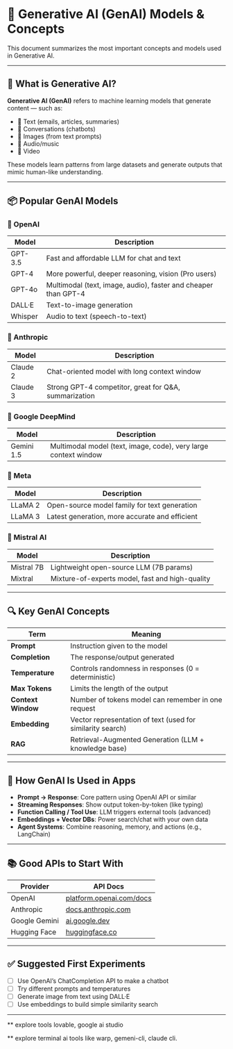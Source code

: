 # 🤖 Generative AI (GenAI) Models & Concepts

This document summarizes the most important concepts and models used in Generative AI.

---

## 🧠 What is Generative AI?

**Generative AI (GenAI)** refers to machine learning models that generate content — such as:

- 📝 Text (emails, articles, summaries)
- 💬 Conversations (chatbots)
- 🎨 Images (from text prompts)
- 🎵 Audio/music
- 🎥 Video

These models learn patterns from large datasets and generate outputs that mimic human-like understanding.

---

## 📦 Popular GenAI Models

### 🔹 OpenAI

| Model       | Description                          |
|-------------|--------------------------------------|
| GPT-3.5     | Fast and affordable LLM for chat and text |
| GPT-4       | More powerful, deeper reasoning, vision (Pro users) |
| GPT-4o      | Multimodal (text, image, audio), faster and cheaper than GPT-4 |
| DALL·E      | Text-to-image generation |
| Whisper     | Audio to text (speech-to-text) |

### 🔹 Anthropic

| Model     | Description                                  |
|-----------|----------------------------------------------|
| Claude 2  | Chat-oriented model with long context window |
| Claude 3  | Strong GPT-4 competitor, great for Q&A, summarization |

### 🔹 Google DeepMind

| Model      | Description                          |
|------------|--------------------------------------|
| Gemini 1.5 | Multimodal model (text, image, code), very large context window |

### 🔹 Meta

| Model     | Description                                      |
|-----------|--------------------------------------------------|
| LLaMA 2   | Open-source model family for text generation     |
| LLaMA 3   | Latest generation, more accurate and efficient   |

### 🔹 Mistral AI

| Model       | Description                            |
|-------------|----------------------------------------|
| Mistral 7B  | Lightweight open-source LLM (7B params) |
| Mixtral     | Mixture-of-experts model, fast and high-quality |

---

## 🔍 Key GenAI Concepts

| Term              | Meaning |
|-------------------|--------|
| **Prompt**        | Instruction given to the model |
| **Completion**    | The response/output generated |
| **Temperature**   | Controls randomness in responses (0 = deterministic) |
| **Max Tokens**    | Limits the length of the output |
| **Context Window**| Number of tokens model can remember in one request |
| **Embedding**     | Vector representation of text (used for similarity search) |
| **RAG**           | Retrieval-Augmented Generation (LLM + knowledge base) |

---

## 🔧 How GenAI Is Used in Apps

- **Prompt → Response**: Core pattern using OpenAI API or similar
- **Streaming Responses**: Show output token-by-token (like typing)
- **Function Calling / Tool Use**: LLM triggers external tools (advanced)
- **Embeddings + Vector DBs**: Power search/chat with your own data
- **Agent Systems**: Combine reasoning, memory, and actions (e.g., LangChain)

---

## 📚 Good APIs to Start With

| Provider  | API Docs |
|-----------|----------|
| OpenAI    | [platform.openai.com/docs](https://platform.openai.com/docs) |
| Anthropic| [docs.anthropic.com](https://docs.anthropic.com/) |
| Google Gemini | [ai.google.dev](https://ai.google.dev/) |
| Hugging Face | [huggingface.co](https://huggingface.co/docs) |

---

## ✅ Suggested First Experiments

- [ ] Use OpenAI’s ChatCompletion API to make a chatbot
- [ ] Try different prompts and temperatures
- [ ] Generate image from text using DALL·E
- [ ] Use embeddings to build simple similarity search

---

** explore tools lovable, google ai studio

** explore terminal ai tools like warp, gemeni-cli, claude cli.